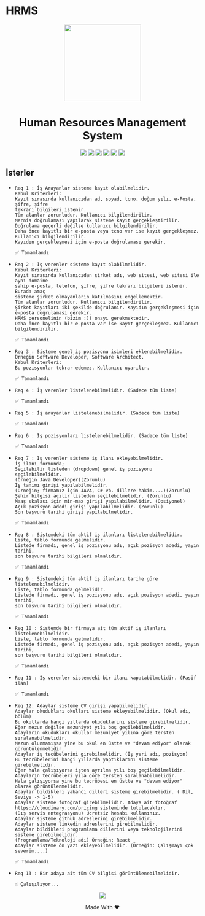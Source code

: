 # HRMS
<p align="center">
  <img width="200" src="https://user-images.githubusercontent.com/51646136/120723372-44bbb900-c4da-11eb-8c94-a32c0dc68961.png"/>
  <h1 align="center">Human Resources Management System</h1>
  <p float="left" align="center">
    <img src="https://img.shields.io/badge/Eclipse-2C2255?style=for-the-badge&logo=eclipse&logoColor=white"/>
    <img src="https://img.shields.io/badge/PostgreSQL-316192?style=for-the-badge&logo=postgresql&logoColor=white"/>
    <img src="https://img.shields.io/badge/Java-ED8B00?style=for-the-badge&logo=java&logoColor=white"/>
    <img src="https://img.shields.io/badge/Spring-6DB33F?style=for-the-badge&logo=spring&logoColor=white"/>
    <img src="https://img.shields.io/badge/React-20232A?style=for-the-badge&logo=react&logoColor=61DAFB"/>
    <img src="https://img.shields.io/badge/Bootstrap-563D7C?style=for-the-badge&logo=bootstrap&logoColor=white"/>
  </p>
</p>

<b><h2>İsterler</h2></b>
<ul>
  <li>
    
    Req 1 : İş Arayanlar sisteme kayıt olabilmelidir.
    Kabul Kriterleri:
    Kayıt sırasında kullanıcıdan ad, soyad, tcno, doğum yılı, e-Posta, şifre, şifre 
    tekrarı bilgileri istenir.
    Tüm alanlar zorunludur. Kullanıcı bilgilendirilir.
    Mernis doğrulaması yapılarak sisteme kayıt gerçekleştirilir.
    Doğrulama geçerli değilse kullanıcı bilgilendirilir.
    Daha önce kayıtlı bir e-posta veya tcno var ise kayıt gerçekleşmez. 
    Kullanıcı bilgilendirilir.
    Kayıdın gerçekleşmesi için e-posta doğrulaması gerekir.
    
    ✅ Tamamlandı
  </li>
   <li>
    
    Req 2 : İş verenler sisteme kayıt olabilmelidir.
    Kabul Kriterleri:
    Kayıt sırasında kullanıcıdan şirket adı, web sitesi, web sitesi ile aynı domaine
    sahip e-posta, telefon, şifre, şifre tekrarı bilgileri istenir. Burada amaç 
    sisteme şirket olmayanların katılmasını engellemektir.
    Tüm alanlar zorunludur. Kullanıcı bilgilendirilir.
    Şirket kayıtları iki şekilde doğrulanır. Kayıdın gerçekleşmesi için e-posta doğrulaması gerekir. 
    HRMS personelinin (bizim :)) onayı gerekmektedir.
    Daha önce kayıtlı bir e-posta var ise kayıt gerçekleşmez. Kullanıcı bilgilendirilir.
    
    ✅ Tamamlandı
  </li>
     <li>
  
    Req 3 : Sisteme genel iş pozisyonu isimleri eklenebilmelidir. 
    Örneğin Software Developer, Software Architect.
    Kabul Kriterleri:
    Bu pozisyonlar tekrar edemez. Kullanıcı uyarılır.
    
    ✅ Tamamlandı
  </li>
     <li>
  
    Req 4 : İş verenler listelenebilmelidir. (Sadece tüm liste)
    
    ✅ Tamamlandı
  </li>
     <li>
  
    Req 5 : İş arayanlar listelenebilmelidir. (Sadece tüm liste)

    ✅ Tamamlandı
  </li>
    <li>
  
    Req 6 : İş pozisyonları listelenebilmelidir. (Sadece tüm liste)

    ✅ Tamamlandı
  </li>
      <li>
  
    Req 7 : İş verenler sisteme iş ilanı ekleyebilmelidir.
    İş ilanı formunda;
    Seçilebilir listeden (dropdown) genel iş pozisyonu seçilebilmelidir.
    (Örneğin Java Developer)(Zorunlu)
    İş tanımı girişi yapılabilmelidir. 
    (Örneğin; firmamız için JAVA, C# vb. dillere hakim....)(Zorunlu)
    Şehir bilgisi açılır listeden seçilebilmelidir. (Zorunlu)
    Maaş skalası için min-max girişi yapılabilmelidir. (Opsiyonel)
    Açık pozisyon adedi girişi yapılabilmelidir. (Zorunlu)
    Son başvuru tarihi girişi yapılabilmelidir.

    ✅ Tamamlandı
  </li>
      <li>
  
    Req 8 : Sistemdeki tüm aktif iş ilanları listelenebilmelidir.
    Liste, tablo formunda gelmelidir.
    Listede firmadı, genel iş pozisyonu adı, açık pozisyon adedi, yayın tarihi, 
    son başvuru tarihi bilgileri olmalıdır.

    ✅ Tamamlandı
  </li>
      <li>
  
    Req 9 : Sistemdeki tüm aktif iş ilanları tarihe göre listelenebilmelidir.
    Liste, tablo formunda gelmelidir.
    Listede firmadı, genel iş pozisyonu adı, açık pozisyon adedi, yayın tarihi,
    son başvuru tarihi bilgileri olmalıdır.

    ✅ Tamamlandı
  </li>
      <li>
  
    Req 10 : Sistemde bir firmaya ait tüm aktif iş ilanları listelenebilmelidir.
    Liste, tablo formunda gelmelidir.
    Listede firmadı, genel iş pozisyonu adı, açık pozisyon adedi, yayın tarihi, 
    son başvuru tarihi bilgileri olmalıdır.
    
    ✅ Tamamlandı
  </li>
        <li>
  
    Req 11 : İş verenler sistemdeki bir ilanı kapatabilmelidir. (Pasif ilan)
    
    ✅ Tamamlandı
  </li>
          <li>
  
    Req 12: Adaylar sisteme CV girişi yapabilmelidir.
    Adaylar okudukları okulları sisteme ekleyebilmelidir. (Okul adı, bölüm)
    Bu okullarda hangi yıllarda okuduklarını sisteme girebilmelidir.
    Eğer mezun değilse mezuniyet yılı boş geçilebilmelidir.
    Adayların okudukları okullar mezuniyet yılına göre tersten sıralanabilmelidir. 
    Mezun olunmamışsa yine bu okul en üstte ve "devam ediyor" olarak görüntülenmelidir.
    Adaylar iş tecübelerini girebilmelidir. (İş yeri adı, pozisyon)
    Bu tecrübelerini hangi yıllarda yaptıklarını sisteme girebilmelidir.
    Eğer hala çalışıyorsa işten ayrılma yılı boş geçilebilmelidir.
    Adayların tecrübeleri yıla göre tersten sıralanabilmelidir. 
    Hala çalışıyorsa yine bu tecrübesi en üstte ve "devam ediyor" olarak görüntülenmelidir.
    Adaylar bildikleri yabancı dilleri sisteme girebilmelidir. ( Dil, Seviye -> 1-5)
    Adaylar sisteme fotoğraf girebilmelidir. Adaya ait fotoğraf 
    https://cloudinary.com/pricing sisteminde tutulacaktır. 
    (Dış servis entegrasyonu) Ücretsiz hesabı kullanınız.
    Adaylar sisteme github adreslerini girebilmelidir.
    Adaylar sisteme linkedin adreslerini girebilmelidir.
    Adaylar bildikleri programlama dillerini veya teknolojilerini sisteme girebilmelidir. 
    (Programlama/Teknoloji adı) Örneğin; React
    Adaylar sisteme ön yazı ekleyebilmelidir. (Örneğin: Çalışmayı çok severim....)
    
    ✅ Tamamlandı
  </li>
   <li>
  
    Req 13 : Bir adaya ait tüm CV bilgisi görüntülenebilmelidir.

    ☝ Çalışılıyor...
  </li>
</ul>
<p align="center">
  <a href="https://instagram.com/abdulkadirkg" target="_blank">
    <img align="center" src="https://img.shields.io/badge/Instagram-E4405F?style=for-the-badge&logo=instagram&logoColor=white"/>
  </a>
</p>
<p align="center">Made With ♥</p>

